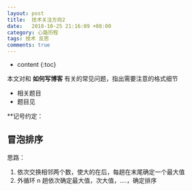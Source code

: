 ```yaml
---
layout: post
title:  技术关注方向2
date:   2018-10-25 21:16:09 +08:00
category: 心路历程
tags: 技术 反思
comments: true
---
```


* content
{:toc}


本文对和 **如何写博客** 有关的常见问题，指出需要注意的格式细节

- 相关题目
- 题目见


**记号约定：

## 冒泡排序

思路：

1. 依次交换相邻两个数，使大的在后，每趟在末尾确定一个最大值
2. 外循环 n 趟依次确定最大值，次大值，....，确定排序
